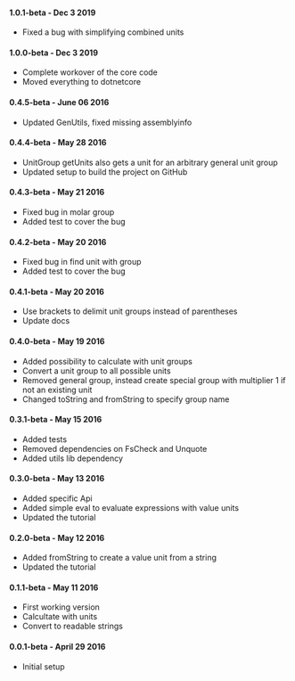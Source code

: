 #### 1.0.1-beta - Dec 3 2019
* Fixed a bug with simplifying combined units

#### 1.0.0-beta - Dec 3 2019
* Complete workover of the core code
* Moved everything to dotnetcore

#### 0.4.5-beta - June 06 2016
* Updated GenUtils, fixed missing assemblyinfo

#### 0.4.4-beta - May 28 2016
* UnitGroup getUnits also gets a unit for an arbitrary general unit group
* Updated setup to build the project on GitHub

#### 0.4.3-beta - May 21 2016
* Fixed bug in molar group
* Added test to cover the bug

#### 0.4.2-beta - May 20 2016
* Fixed bug in find unit with group
* Added test to cover the bug

#### 0.4.1-beta - May 20 2016
* Use brackets to delimit unit groups instead of parentheses
* Update docs

#### 0.4.0-beta - May 19 2016
* Added possibility to calculate with unit groups
* Convert a unit group to all possible units
* Removed general group, instead create special group with multiplier 1 if not an existing unit
* Changed toString and fromString to specify group name

#### 0.3.1-beta - May 15 2016
* Added tests
* Removed dependencies on FsCheck and Unquote
* Added utils lib dependency

#### 0.3.0-beta - May 13 2016
* Added specific Api
* Added simple eval to evaluate expressions with value units
* Updated the tutorial

#### 0.2.0-beta - May 12 2016
* Added fromString to create a value unit from a string
* Updated the tutorial

#### 0.1.1-beta - May 11 2016
* First working version
* Calcultate with units
* Convert to readable strings

#### 0.0.1-beta - April 29 2016
* Initial setup